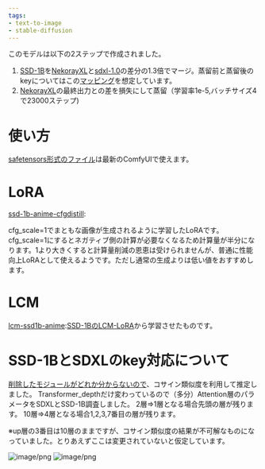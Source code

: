 ```yaml
---
tags:
- text-to-image
- stable-diffusion
---
```


このモデルは以下の2ステップで作成されました。

1. [SSD-1B](https://huggingface.co/segmind/SSD-1B)を[NekorayXL](https://civitai.com/models/136719?modelVersionId=150826)と[sdxl-1.0](https://huggingface.co/stabilityai/stable-diffusion-xl-base-1.0)の差分の1.3倍でマージ。蒸留前と蒸留後のkeyについてはこの[マッピング](https://gist.github.com/laksjdjf/eddeda74a90ddaaaf4c51aea1ece7d01)を想定しています。
2. [NekorayXL](https://civitai.com/models/136719?modelVersionId=150826)の最終出力との差を損失にして蒸留（学習率1e-5,バッチサイズ4で23000ステップ)

# 使い方
[safetensors形式のファイル](https://huggingface.co/furusu/SSD-1B-anime/blob/main/ssd-1b-anime-v2.safetensors)は最新のComfyUIで使えます。

# LoRA
[ssd-1b-anime-cfgdistill](https://huggingface.co/furusu/SSD-1B-anime/blob/main/ssd-1b-anime-cfgdistill.safetensors):

cfg_scale=1でまともな画像が生成されるように学習したLoRAです。cfg_scale=1にするとネガティブ側の計算が必要なくなるため計算量が半分になります。1より大きくすると計算量削減の恩恵は受けられませんが、普通に性能向上LoRAとして使えるようです。ただし通常の生成よりは低い値をおすすめします。

# LCM

[lcm-ssd1b-anime](https://huggingface.co/furusu/SSD-1B-anime/blob/main/lcm-ssd1b-anime.safetensors):[SSD-1BのLCM-LoRA](https://huggingface.co/latent-consistency/lcm-lora-ssd-1b)から学習させたものです。



# SSD-1BとSDXLのkey対応について
[削除したモジュールがどれか分からないので](https://github.com/segmind/SSD-1B/issues/1)、コサイン類似度を利用して推定しました。
Transformer_depthだけ変わっているので（多分）Attention層のパラメータをSDXLとSSD-1B調査しました。
2層⇒1層となる場合先頭の層が残ります。
10層⇒4層となる場合1,2,3,7番目の層が残ります。

※up層の3番目は10層のままですが、コサイン類似度の結果が不可解なものになっていました。とりあえずここは変更されていないと仮定しています。


![image/png](https://cdn-uploads.huggingface.co/production/uploads/630591b9fca1d8d92b81bf02/JW84u7ZixzG5l_CyXiNqx.png)
![image/png](https://cdn-uploads.huggingface.co/production/uploads/630591b9fca1d8d92b81bf02/lQz5gXmhMHkj81jAAzcJK.png)
